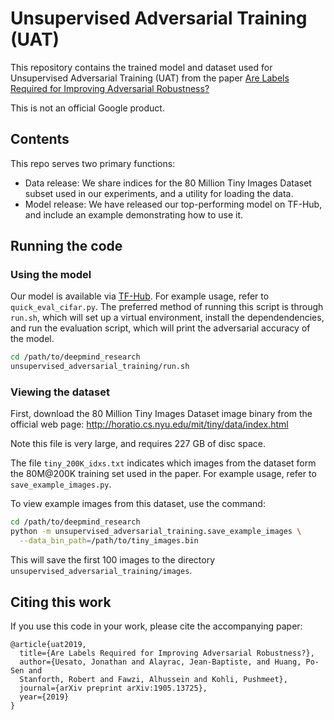 # Unsupervised Adversarial Training (UAT)

This repository contains the trained model and dataset used for Unsupervised
Adversarial Training (UAT) from the paper
[Are Labels Required for Improving Adversarial Robustness?](https://arxiv.org/abs/1905.13725)

This is not an official Google product.

## Contents

This repo serves two primary functions:

* Data release: We share indices for the 80 Million Tiny Images Dataset subset
used in our experiments, and a utility for loading the data.
* Model release: We have released our top-performing model on TF-Hub, and
include an example demonstrating how to use it.

## Running the code

### Using the model

Our model is available via
[TF-Hub](https://tfhub.dev/deepmind/unsupervised-adversarial-training/cifar10/wrn_106/1).
For example usage, refer to `quick_eval_cifar.py`. The preferred method of
running this script is through `run.sh`, which will set up a virtual
environment, install the dependendencies, and run the evaluation script, which
will print the adversarial accuracy of the model.

```bash
cd /path/to/deepmind_research
unsupervised_adversarial_training/run.sh
```

### Viewing the dataset

First, download the 80 Million Tiny Images Dataset image binary from the
official web page: http://horatio.cs.nyu.edu/mit/tiny/data/index.html

Note this file is very large, and requires 227 GB of disc space.

The file `tiny_200K_idxs.txt` indicates which images from the dataset form the
80M@200K training set used in the paper. For example usage, refer to
`save_example_images.py`.

To view example images from this dataset, use the command:

```bash
cd /path/to/deepmind_research
python -m unsupervised_adversarial_training.save_example_images \
  --data_bin_path=/path/to/tiny_images.bin
```

This will save the first 100 images to the directory
`unsupervised_adversarial_training/images`.

## Citing this work

If you use this code in your work, please cite the accompanying paper:

```
@article{uat2019,
  title={Are Labels Required for Improving Adversarial Robustness?},
  author={Uesato, Jonathan and Alayrac, Jean-Baptiste, and Huang, Po-Sen and
  Stanforth, Robert and Fawzi, Alhussein and Kohli, Pushmeet},
  journal={arXiv preprint arXiv:1905.13725},
  year={2019}
}
```
